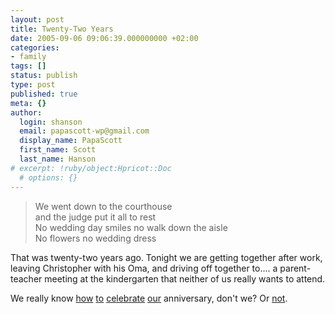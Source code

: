 ```yaml
---
layout: post
title: Twenty-Two Years
date: 2005-09-06 09:06:39.000000000 +02:00
categories:
- family
tags: []
status: publish
type: post
published: true
meta: {}
author:
  login: shanson
  email: papascott-wp@gmail.com
  display_name: PapaScott
  first_name: Scott
  last_name: Hanson
# excerpt: !ruby/object:Hpricot::Doc
  # options: {}
---
```

<blockquote>We went down to the courthouse<br />
and the judge put it all to rest<br />
No wedding day smiles no walk down the aisle<br />
No flowers no wedding dress</p></blockquote>
<p>That was twenty-two years ago. Tonight we are getting together after work, leaving Christopher with his Oma, and driving off together to.... a parent-teacher meeting at the kindergarten that neither of us really wants to attend.</p>
<p>We really know <a href="http://www.papascott.de/archives/2000/09/06/">how</a> <a href="http://www.papascott.de/archives/2001/09/06/">to</a> <a href="http://www.papascott.de/archives/2002/09/07/">celebrate</a> <a href="http://www.papascott.de/archives/2003/09/08/">our</a> anniversary, don't we? Or <a href="http://www.papascott.de/archives/2004/09/06/">not</a>.</p>
